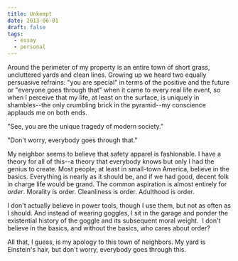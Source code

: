 ```yaml
---
title: Unkempt
date: 2013-06-01
draft: false
tags:
  - essay
  - personal
---
```


Around the perimeter of my property is an entire town of short
grass, uncluttered yards and clean lines. Growing up we heard two
equally persuasive refrains: "you are special" in terms of the
positive and the future or "everyone goes through that" when it came
to every real life event, so when I perceive that my life, at least
on the surface, is uniquely in shambles--the only crumbling brick in
the pyramid--my conscience applauds me on both ends.

"See, you are the unique tragedy of modern society."

"Don't worry, everybody goes through that."

My neighbor seems to believe that safety apparel is fashionable. I
have a theory for all of this--a theory that everybody knows but
only I had the genius to create. Most people, at least in small-town
America, believe in the basics. Everything is nearly as it should
be, and if we had good, decent folk in charge life would be grand.
The common aspiration is almost entirely for _order_.
Morality is order. Cleanliness is order. Adulthood is order.

I don't actually believe in power tools, though I use them, but not
as often as I should. And instead of wearing goggles, I sit in the
garage and ponder the existential history of the goggle and its
subsequent moral weight.  I don't believe in the basics, and without
the basics, who cares about order?

All that, I guess, is my apology to this town of neighbors. My yard
is Einstein's hair, but don't worry, everybody goes through this.
